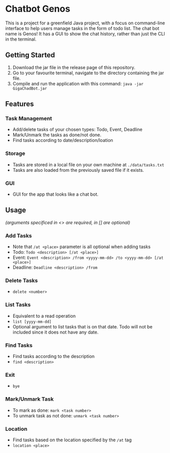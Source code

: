 # Chatbot Genos

This is a project for a greenfield Java project, with a focus on command-line interface to help
users manage tasks in the form of todo list. The chat bot name is Genos! It has a GUI to show
the chat history, rather than just the CLI in the terminal.

## Getting Started

1. Download the jar file in the release page of this repository.
2. Go to your favourite terminal, navigate to the directory containing the jar file.
3. Compile and run the application with this command: `java -jar GigaChadBot.jar`

## Features

### Task Management

- Add/delete tasks of your chosen types: Todo, Event, Deadline
- Mark/Unmark the tasks as done/not done.
- Find tasks according to date/description/loation

### Storage

- Tasks are stored in a local file on your own machine at `./data/tasks.txt`
- Tasks are also loaded from the previously saved file if it exists.

### GUI

- GUI for the app that looks like a chat bot.

## Usage

_(arguments specificed in <> are required, in [] are optional)_

### Add Tasks

- Note that `/at <place>` parameter is all optional when adding tasks
- Todo: `Todo <description> [/at <place>]`
- Event: `Event <description> /from <yyyy-mm-dd> /to <yyyy-mm-dd> [/at <place>]`
- Deadline: `Deadline <description> /from `

### Delete Tasks

- `delete <number>`

### List Tasks

- Equivalent to a read operation
- `list [yyyy-mm-dd]`
- Optional argument to list tasks that is on that date. Todo will not be included since it does
  not have any date.

### Find Tasks

- Find tasks according to the description
- `find <description>`

### Exit

- `bye`

### Mark/Unmark Task

- To mark as done: `mark <task number>`
- To unmark task as not done: `unmark <task number>`

### Location

- Find tasks based on the location specified by the `/at` tag
- `location <place>`